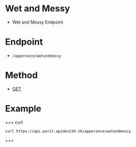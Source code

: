 # Wet and Messy
- Wet and Messy Endpoint

# Endpoint
- `/apperance/wetandmessy` 

# Method
- [GET](https://developer.mozilla.org/en-US/docs/Web/HTTP/Methods/GET)

# Example
+++ curl
``` 
curl https://api.porit.apidev234.tk/apperance/wetandmessy
``` 
+++